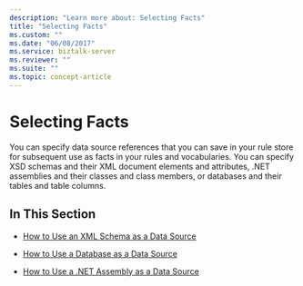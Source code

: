 ```yaml
---
description: "Learn more about: Selecting Facts"
title: "Selecting Facts"
ms.custom: ""
ms.date: "06/08/2017"
ms.service: biztalk-server
ms.reviewer: ""
ms.suite: ""
ms.topic: concept-article
---
```

# Selecting Facts
You can specify data source references that you can save in your rule store for subsequent use as facts in your rules and vocabularies. You can specify XSD schemas and their XML document elements and attributes, .NET assemblies and their classes and class members, or databases and their tables and table columns.  
  
## In This Section  
  
-   [How to Use an XML Schema as a Data Source](../core/how-to-use-an-xml-schema-as-a-data-source.md)  
  
-   [How to Use a Database as a Data Source](../core/how-to-use-a-database-as-a-data-source.md)  
  
-   [How to Use a .NET Assembly as a Data Source](../core/how-to-use-a-net-assembly-as-a-data-source.md)
